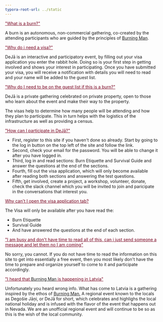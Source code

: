 ```yaml
---
typora-root-url: ../static
---
```


<span style="color:#77011e;"><u>"What is a burn?"</u></span>

A burn is an autonomous, non-commercial gathering, co-created by the attending participants who are guided by the principles of [Burning Man](http://burningman.org/). 

<span style="color:#77011e;"><u>"Why do i need a visa?"</u></span>

DeJā is an interactive and participatory event, by filling out your visa application you enter the rabbit hole. Doing so is your first step in getting involved and shows your interest in participating.   Once you have submitted your visa, you will receive a notification with details you will need to read and your name will be added to the guest list. 

<span style="color:#77011e;"><u>"Why do I need to be on the guest list if this is a burn?"</u></span>

DeJā is a private gathering celebrated on private property, open to those who learn about the event and make their way to the property.  

The visas help to determine how many people will be attending and how they plan to participate. This in turn helps with the logistics of the infrastructure as well as providing a census. 

<span style="color:#77011e;"><u> "How can I participate in DeJā?"</u></span>

- First, register to this site if you haven't done so already.  Start by going to the log in button on the top left of the site and follow the link. 
- Second, check your email for the password.  You will be able to change it after you have logged in. 
- Third, log in and read sections: Burn Etiquette and Survival Guide and answer the questions at the end of the sections. 
- Fourth, fill out the visa application, which will only become available after reading both sections and answering the test questions.
- Fifth, get involved, create a project, a workshop, volunteer, donate, check the slack channel which you will be invited to join and paricipate in the conversations that interest you. 



<span style="color:#77011e;"><u>Why can't I open the visa application tab?</u></span>

The Visa will only be available after you have read the:

- Burn Etiquette
- Survival Guide
- And have answered the questions at the end of each section. 



<span style="color:#77011e;"> <u>"I am busy and don't have time to read all of this, can i just send someone a message and let them no I am coming"</u></span>

No sorry, you cannot.  If you do not have time to read the information on this site to get into essentially a free event, then you most likely don't have the time to prepare and organize yourself to come to it and participate accordingly.  



<span style="color:#77011e;"> <u>"I heard that [Burning Man](http://burningman.org/) is happening in Latvia"</u></span>

Unfortunately you heard wrong info. What has come to Latvia is a gathering inspired by the ethos of [Burning Man.](http://burningman.org/) A regional event known to the locals as Degošie Jāņi, or DeJā for short, which celebrates  and highlighs the local national holiday and is infused with the flavor of the event that happens out in Nevada.  We are an unofficial regional event and will continue to be so as this is the wish of the local community.  









